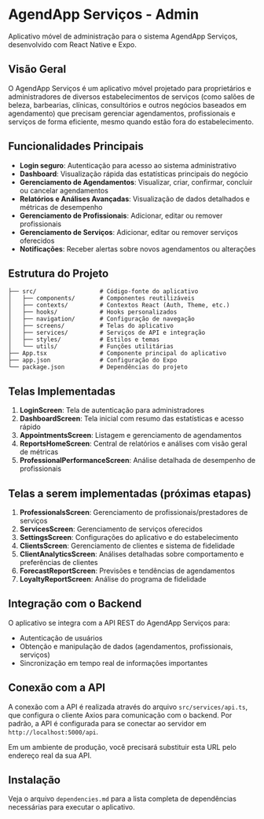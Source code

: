 # AgendApp Serviços - Admin

Aplicativo móvel de administração para o sistema AgendApp Serviços, desenvolvido com React Native e Expo.

## Visão Geral

O AgendApp Serviços é um aplicativo móvel projetado para proprietários e administradores de diversos estabelecimentos de serviços (como salões de beleza, barbearias, clínicas, consultórios e outros negócios baseados em agendamento) que precisam gerenciar agendamentos, profissionais e serviços de forma eficiente, mesmo quando estão fora do estabelecimento.

## Funcionalidades Principais

- **Login seguro**: Autenticação para acesso ao sistema administrativo
- **Dashboard**: Visualização rápida das estatísticas principais do negócio
- **Gerenciamento de Agendamentos**: Visualizar, criar, confirmar, concluir ou cancelar agendamentos
- **Relatórios e Análises Avançadas**: Visualização de dados detalhados e métricas de desempenho
- **Gerenciamento de Profissionais**: Adicionar, editar ou remover profissionais
- **Gerenciamento de Serviços**: Adicionar, editar ou remover serviços oferecidos
- **Notificações**: Receber alertas sobre novos agendamentos ou alterações

## Estrutura do Projeto

```
├── src/                  # Código-fonte do aplicativo
│   ├── components/       # Componentes reutilizáveis
│   ├── contexts/         # Contextos React (Auth, Theme, etc.)
│   ├── hooks/            # Hooks personalizados
│   ├── navigation/       # Configuração de navegação
│   ├── screens/          # Telas do aplicativo
│   ├── services/         # Serviços de API e integração
│   ├── styles/           # Estilos e temas
│   └── utils/            # Funções utilitárias
├── App.tsx               # Componente principal do aplicativo
├── app.json              # Configuração do Expo
└── package.json          # Dependências do projeto
```

## Telas Implementadas

1. **LoginScreen**: Tela de autenticação para administradores
2. **DashboardScreen**: Tela inicial com resumo das estatísticas e acesso rápido
3. **AppointmentsScreen**: Listagem e gerenciamento de agendamentos
4. **ReportsHomeScreen**: Central de relatórios e análises com visão geral de métricas
5. **ProfessionalPerformanceScreen**: Análise detalhada de desempenho de profissionais

## Telas a serem implementadas (próximas etapas)

1. **ProfessionalsScreen**: Gerenciamento de profissionais/prestadores de serviços
2. **ServicesScreen**: Gerenciamento de serviços oferecidos
3. **SettingsScreen**: Configurações do aplicativo e do estabelecimento
4. **ClientsScreen**: Gerenciamento de clientes e sistema de fidelidade
5. **ClientAnalyticsScreen**: Análises detalhadas sobre comportamento e preferências de clientes
6. **ForecastReportScreen**: Previsões e tendências de agendamentos
7. **LoyaltyReportScreen**: Análise do programa de fidelidade

## Integração com o Backend

O aplicativo se integra com a API REST do AgendApp Serviços para:

- Autenticação de usuários
- Obtenção e manipulação de dados (agendamentos, profissionais, serviços)
- Sincronização em tempo real de informações importantes

## Conexão com a API

A conexão com a API é realizada através do arquivo `src/services/api.ts`, que configura o cliente Axios para comunicação com o backend. Por padrão, a API é configurada para se conectar ao servidor em `http://localhost:5000/api`.

Em um ambiente de produção, você precisará substituir esta URL pelo endereço real da sua API.

## Instalação

Veja o arquivo `dependencies.md` para a lista completa de dependências necessárias para executar o aplicativo.